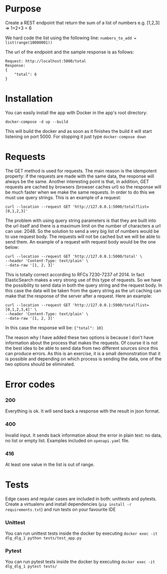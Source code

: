 # Purpose

Create a REST endpoint that return the sum of a list of numbers e.g. [1,2,3] => 1+2+3 = 6

We hard code the list using the following line: 
```numbers_to_add = list(range(10000001))```

The url of the endpoint and the sample response is as follows:


```
Request: http://localhost:5000/total
Response:
{
    "total": 6
}
```

# Installation

You can easily install the app with Docker in the app's root directory:

```
docker-compose -d up --build
```
This will build the docker and as soon as it finishes the build it will start listening on port 5000. For stopping it
 just type 
```docker-compose down```

# Requests
The GET method is used for requests. The main reason is the idempotent property:
 if the requests are made with the same data, the response will always be the same. Another interesting point is that,
  in addition, GET requests are cached by browsers (browser caches url) so the response will be much faster when we 
  make the same requests. In order to do this we must use query strings. This is an example of a request: 
  ```
curl --location --request GET 'http://127.0.0.1:5000/total?list=[0,1,2,3]'
```
The problem with using query string parameters is that they are built into the url itself and there is a maximum limit 
on the number of characters a url can use: 2048. So the solution to send a very big list of numbers would be to use 
request body. The requests will not be cached but we will be able to send them. An example of a request with 
request body would be the one below:
```
curl --location --request GET 'http://127.0.0.1:5000/total' \
--header 'Content-Type: text/plain' \
--data-raw '[1, 2, 3]'
```
This is totally correct according to RFCs 7230-7237 of 2014. In fact ElasticSearch makes a very strong use of this 
type of requests. So we have the possibility to send data in both the query string and the request body. In this 
case the data will be taken from the query string as the url caching can make that the response of the server after 
a request. Here an example:

```
curl --location --request GET 'http://127.0.0.1:5000/total?list=[0,1,2,3,4]' \
--header 'Content-Type: text/plain' \
--data-raw '[1, 2, 3]'
```
In this case the response will be: ```{"total": 10}```

The reason why I have added these two options is because I don't have information about the process that makes 
the requests. Of course it is not the best idea to be able to send data from two different sources since this 
can produce errors.  As this is an exercise, it is a small demonstration that it is possible and depending on which 
process is sending the data, one of the two options should be eliminated.

# Error codes

### 200
Everything is ok. It will send back a response with the result in json format.

### 400
Invalid input. It sends back information about the error in plain text: no data, no list or empty list. 
Examples included on ```openapi.yaml``` file.

### 416
At least one value in the list is out of range.

# Tests

Edge cases and regular cases are included in both: unittests and pytests. Create a virtualenv and install dependencies 
(```pip install -r requirements.txt```) and run tests on your favourite IDE

### Unittest

  You can run unittest tests inside the docker by executing ```docker exec -it dlg_dlg_1 python tests/test_app.py```

### Pytest

  You can run pytest tests inside the docker by executing ```docker exec -it dlg_dlg_1 pytest tests/```
